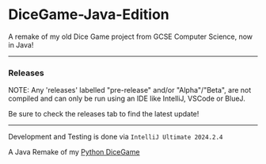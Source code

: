 # DiceGame-Java-Edition
A remake of my old Dice Game project from GCSE Computer Science, now in Java!
- - -

### Releases
NOTE: Any 'releases' labelled "pre-release" and/or "Alpha"/"Beta", are not compiled and can only be run using an IDE like IntelliJ, VSCode or BlueJ.

Be sure to check the releases tab to find the latest update!

- - -
Development and Testing is done via `IntelliJ Ultimate 2024.2.4`

A Java Remake of my [Python DiceGame](https://github.com/Leokayasen/DiceGame/tree/main)
